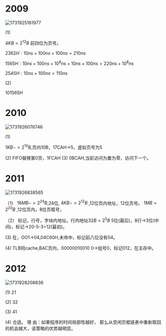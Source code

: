 # 2009
![1731925161977](https://github.com/user-attachments/assets/eb53e6f5-10d3-49f6-89f0-4da2ec919fc2)

(1)
 
  $4KB=2^{12}B$ 前四位为页号。

   $2362H:10ns+100ns+100ns=210ns$

   $1565H:10ns+100ns+10^8ns+10ns+100ns=220ns+10^8ns$

   $25A5H:10ns+100ns=110ns$

(2)

101565H

# 2010
![1731926076746](https://github.com/user-attachments/assets/fb5cff15-c9b7-4a0f-950d-4acbdc4fe1b4)

(1)

$1KB->2^{10}B$,页内10B，17CAH->5，虚拟页号为5

(2)
  FIFO替换第0页，1FCAH
(3)
  0BCAH,当前访问为置为零，访问下一个。
# 2011
![1731926838565](https://github.com/user-attachments/assets/d561944b-00c8-4887-b499-08711450686a)

（1）
	$16MB->2^{24}B$,24位, $4KB->2^{12}B$ ,12位页内地址，12位页号。 $1MB=2^{20}B$ ,12位页内，8位页框号，
 
（2）
	标记，行号，字块内地址。行内地址$32B=2^5B$ 5位(最后)，8行->3位(中间)，标记->20-5-3=12(最初)。
 
(3)
	在，OO1->04,04C60H,未命中，标记前八位没有04。
 
(4)
	TLB同cache,BAC页内，00000010010 0->组号0，标记012，在主存中。
 # 2012
 ![1731928208836](https://github.com/user-attachments/assets/095870fd-bdd8-466c-8d66-6105632330cd)
 
 (1)
	21
 
(2)
	32
 
(3)
	41
 
(4)
	合适。 理 由：如果程序的时间局部性越好， 那么从空闲页框链表中重新取回的机会越大，该策略的优势越明显。
